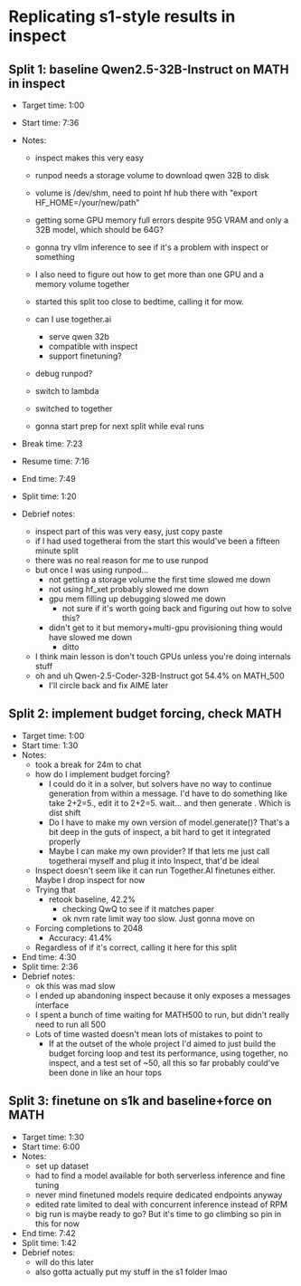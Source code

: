 # Replicating s1-style results in inspect

## Split 1: baseline Qwen2.5-32B-Instruct on MATH in inspect
- Target time: 1:00
- Start time: 7:36
- Notes:
    - inspect makes this very easy
    - runpod needs a storage volume to download qwen 32B to disk
    - volume is /dev/shm, need to point hf hub there with "export HF_HOME=/your/new/path"
    - getting some GPU memory full errors despite 95G VRAM and only a 32B model, which should be 64G?
    - gonna try vllm inference to see if it's a problem with inspect or something
    - I also need to figure out how to get more than one GPU and a memory volume together
    - started this split too close to bedtime, calling it for mow.

    - can I use together.ai
        - serve qwen 32b
        - compatible with inspect
        - support finetuning?
    - debug runpod?
    - switch to lambda

    - switched to together
    - gonna start prep for next split while eval runs

- Break time: 7:23
- Resume time: 7:16
- End time: 7:49
- Split time: 1:20
- Debrief notes:
    - inspect part of this was very easy, just copy paste
    - if I had used togetherai from the start this would've been a fifteen minute split
    - there was no real reason for me to use runpod
    - but once I was using runpod...
        - not getting a storage volume the first time slowed me down
        - not using hf_xet probably slowed me down
        - gpu mem filling up debugging slowed me down
            - not sure if it's worth going back and figuring out how to solve this?
        - didn't get to it but memory+multi-gpu provisioning thing would have slowed me down
            - ditto
    - I think main lesson is don't touch GPUs unless you're doing internals stuff
    - oh and uh Qwen-2.5-Coder-32B-Instruct got 54.4% on MATH_500
        - I'll circle back and fix AIME later

## Split 2: implement budget forcing, check MATH
- Target time: 1:00
- Start time: 1:30
- Notes:
    - took a break for 24m to chat
    - how do I implement budget forcing?
        - I could do it in a solver, but solvers have no way to continue generation from within a message. I'd have to do something like
        take <message1>2+2=5.</message1>, edit it to <message1>2+2=5. wait...</message1> and then generate <message2>. Which is dist shift
        - Do I have to make my own version of model.generate()? That's a bit deep in the guts of inspect, a bit hard to get it integrated properly
        - Maybe I can make my own provider? If that lets me just call togetherai myself and plug it into Inspect, that'd be ideal
    - Inspect doesn't seem like it can run Together.AI finetunes either. Maybe I drop inspect for now
    - Trying that
        - retook baseline, 42.2%
            - checking QwQ to see if it matches paper
            - ok nvm rate limit way too slow. Just gonna move on
    - Forcing completions to 2048
        - Accuracy: 41.4%
    - Regardless of if it's correct, calling it here for this split
- End time: 4:30
- Split time: 2:36
- Debrief notes:
    - ok this was mad slow
    - I ended up abandoning inspect because it only exposes a messages interface
    - I spent a bunch of time waiting for MATH500 to run, but didn't really need to run all 500
    - Lots of time wasted doesn't mean lots of mistakes to point to
        - If at the outset of the whole project I'd aimed to just build the budget forcing loop and test its performance, using together, no inspect, and a test set of ~50, all this so far probably could've been done in like an hour tops

## Split 3: finetune on s1k and baseline+force on MATH
- Target time: 1:30
- Start time: 6:00
- Notes:
    - set up dataset
    - had to find a model available for both serverless inference and fine tuning
    - never mind finetuned models require dedicated endpoints anyway
    - edited rate limited to deal with concurrent inference instead of RPM
    - big run is maybe ready to go? But it's time to go climbing so pin in this for now
- End time: 7:42    
- Split time: 1:42
- Debrief notes:
    - will do this later
    - also gotta actually put my stuff in the s1 folder lmao
    